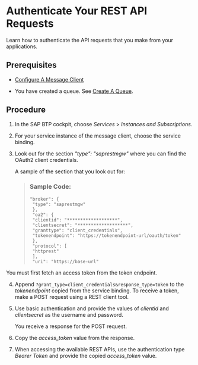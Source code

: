 <!-- loio027e47a644174cc0acb6f961d291babf -->

# Authenticate Your REST API Requests

Learn how to authenticate the API requests that you make from your applications.



<a name="loio027e47a644174cc0acb6f961d291babf__prereq_khp_2gs_ldc"/>

## Prerequisites

-   [Configure A Message Client](configure-a-message-client-867c517.md)

-   You have created a queue. See [Create A Queue](create-a-queue-95357fa.md).




## Procedure

1.  In the SAP BTP cockpit, choose *Services* \> *Instances and Subscriptions*.

2.  For your service instance of the message client, choose the service binding.

3.  Look out for the section *"type": "saprestmgw"* where you can find the OAuth2 client credentials.

    A sample of the section that you look out for:

    > ### Sample Code:  
    > ```
    > "broker": {
    >  "type": "saprestmgw"
    >  },
    >  "oa2": {
    >  "clientid": "*******************",
    >  "clientsecret": "*******************",
    >  "granttype": "client_credentials",
    >  "tokenendpoint": "https://tokenendpoint-url/oauth/token"
    >  },
    >  "protocol": [
    >  "httprest"
    >  ],
    >  "uri": "https://base-url"
    > ```


You must first fetch an access token from the token endpoint.

4.  Append `?grant_type=client_credentials&response_type=token` to the *tokenendpoint* copied from the service binding. To receive a token, make a POST request using a REST client tool.

5.  Use basic authentication and provide the values of *clientid* and *clientsecret* as the username and password.

    You receive a response for the POST request.

6.  Copy the *access\_token* value from the response.

7.  When accessing the available REST APIs, use the authentication type *Bearer Token* and provide the copied *access\_token* value.


